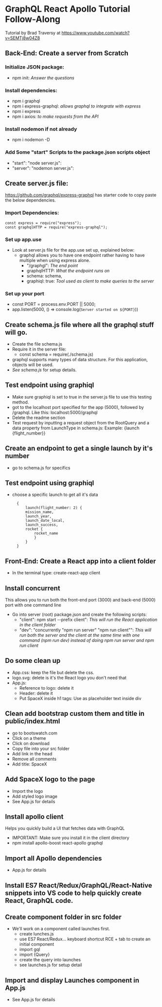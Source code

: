 # GraphQL React Apollo Tutorial Follow-Along

Tutorial by Brad Traversy at https://www.youtube.com/watch?v=SEMTj8w04Z8

## Back-End: Create a server from Scratch

### Initialize JSON package:

- npm init: _Answer the questions_

### Install dependencies:

- npm i graphql
- npm i express-graphql: _allows graphql to integrate with express_
- npm i express
- npm i axios: _to make requests from the API_

### Install nodemon if not already

- npm i nodemon -D

### Add Some "start" Scripts to the package.json scripts object

- "start": "node server.js":
- "server": "nodemon server.js":

## Create server.js file:

https://github.com/graphql/express-graphql has starter code to copy paste the below dependencies.

### Import Dependencies:

    const express = require("express");
    const graphqlHTTP = require("express-graphql");

### Set up app.use

- Look at server.js file for the app.use set up, explained below:
  - graphql allows you to have one endpoint rather having to have multiple when using express alone.
    - "/graphgl": _The end point_
    - graphqlHTTP: _What the endpoint runs on_
    - schema: schema,
    - graphiql: true: _Tool used as client to make queries to the server_

### Set up your port

- const PORT = process.env.PORT || 5000;
- app.listen(5000, () => console.log(`Server started on ${PORT}`))

## Create schema.js file where all the graphql stuff will go.

- Create the file schema.js
- Require it in the server file:
  - const schema = require(./schema.js)
- graphql supports many types of data structure. For this application, objects will be used.
- _See schema.js_ for setup details.

## Test endpoint using graphiql

- Make sure graphiql is set to true in the server.js file to use this testing method.
- got to the localhost port specified for the app (5000), followed by /graphql. Like this: localhost:5000/graphql
- Delete the readme section
- Test request by inputting a request object from the RootQuery and a data property from LaunchType in schema.js: Example: {launch {flight_number}}

## Create an endpoint to get a single launch by it's number

- go to schema.js for specifics

## Test endpoint using graphiql

- choose a specific launch to get all it's data
  ```
    {
        launch(flight_number: 2) {
        mission_name,
        launch_year,
        launch_date_local,
        launch_success,
        rocket {
            rocket_name
            }
        }
    }
  ```

## Front-End: Create a React app into a client folder

- In the terminal type: create-react-app client

## Install concurrent

This allows you to run both the front-end port (3000) and back-end (5000) port with one command line

- Go into server (root) package.json and create the following scripts:
  - "client": npm start --prefix client": _This will run the React application in the client folder_
  - "dev": "concurrently \"npm run server\" \"npm run client\"": _This will run both the server and the client at the same time with one command (npm run dev) instead of doing npm run server and npm run client_

## Do some clean up

- App.css: keep the file but delete the css.
- logo.svg: delete is it's the React logo you don't need that
- App.js:
  - Reference to logo: delete it
  - Header: delete it
  - Put SpaceX inside h1 tags: Use as placeholder text inside div

## Clean add bootstrap custom them and title in public/index.html

- go to bootswatch.com
- Click on a theme
- Click on download
- Copy file into your src folder
- Add link in the head
- Remove all comments
- Add title: SpaceX

## Add SpaceX logo to the page

- Import the logo
- Add styled logo image
- See App.js for details

## Install apollo client

Helps you quickly build a UI that fetches data with GraphQL

- IMPORTANT: Make sure you install it in the client directory
- npm install apollo-boost react-apollo graphql

## Import all Apollo dependencies

- App.js for details

## Install ES7 React/Redux/GraphQL/React-Native snippets into VS code to help quickly create React, GraphQL code.

## Create component folder in src folder

- We'll work on a component called launches first.
  - create lunches.js
  - use ES7 React/Redux... keyboard shortcut RCE + tab to create an initial component
  - import gql
  - import {Query}
  - create the query into launches
  - see launches.js for setup detail

## Import and display Launches component in App.js

- See App.js for details

<!-- Stopped at https://www.youtube.com/watch?v=-XwkFm5a9lw 17:30 -->

